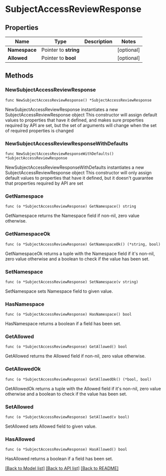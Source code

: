 # SubjectAccessReviewResponse

## Properties

Name | Type | Description | Notes
------------ | ------------- | ------------- | -------------
**Namespace** | Pointer to **string** |  | [optional] 
**Allowed** | Pointer to **bool** |  | [optional] 

## Methods

### NewSubjectAccessReviewResponse

`func NewSubjectAccessReviewResponse() *SubjectAccessReviewResponse`

NewSubjectAccessReviewResponse instantiates a new SubjectAccessReviewResponse object
This constructor will assign default values to properties that have it defined,
and makes sure properties required by API are set, but the set of arguments
will change when the set of required properties is changed

### NewSubjectAccessReviewResponseWithDefaults

`func NewSubjectAccessReviewResponseWithDefaults() *SubjectAccessReviewResponse`

NewSubjectAccessReviewResponseWithDefaults instantiates a new SubjectAccessReviewResponse object
This constructor will only assign default values to properties that have it defined,
but it doesn't guarantee that properties required by API are set

### GetNamespace

`func (o *SubjectAccessReviewResponse) GetNamespace() string`

GetNamespace returns the Namespace field if non-nil, zero value otherwise.

### GetNamespaceOk

`func (o *SubjectAccessReviewResponse) GetNamespaceOk() (*string, bool)`

GetNamespaceOk returns a tuple with the Namespace field if it's non-nil, zero value otherwise
and a boolean to check if the value has been set.

### SetNamespace

`func (o *SubjectAccessReviewResponse) SetNamespace(v string)`

SetNamespace sets Namespace field to given value.

### HasNamespace

`func (o *SubjectAccessReviewResponse) HasNamespace() bool`

HasNamespace returns a boolean if a field has been set.

### GetAllowed

`func (o *SubjectAccessReviewResponse) GetAllowed() bool`

GetAllowed returns the Allowed field if non-nil, zero value otherwise.

### GetAllowedOk

`func (o *SubjectAccessReviewResponse) GetAllowedOk() (*bool, bool)`

GetAllowedOk returns a tuple with the Allowed field if it's non-nil, zero value otherwise
and a boolean to check if the value has been set.

### SetAllowed

`func (o *SubjectAccessReviewResponse) SetAllowed(v bool)`

SetAllowed sets Allowed field to given value.

### HasAllowed

`func (o *SubjectAccessReviewResponse) HasAllowed() bool`

HasAllowed returns a boolean if a field has been set.


[[Back to Model list]](../README.md#documentation-for-models) [[Back to API list]](../README.md#documentation-for-api-endpoints) [[Back to README]](../README.md)


